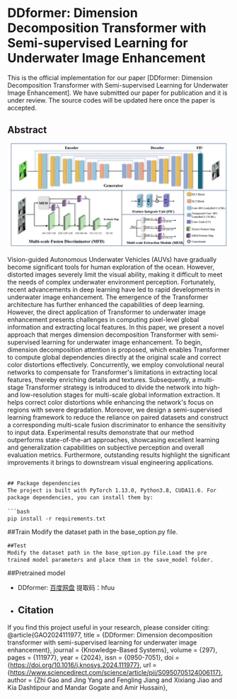 # DDformer: Dimension Decomposition Transformer with Semi-supervised Learning for Underwater Image Enhancement
This is the official implementation for our paper [DDformer: Dimension Decomposition Transformer with Semi-supervised Learning for Underwater Image Enhancement]. We have submitted our paper for publication and it is under review. The source codes will be updated here once the paper is accepted. 

## Abstract
![architecture](architecture.png)

Vision-guided Autonomous Underwater Vehicles (AUVs) have gradually become significant tools for human exploration of the ocean. However, distorted images severely limit the visual ability, making it difficult to meet the needs of complex underwater environment perception. Fortunately, recent advancements in deep learning have led to rapid developments in underwater image enhancement. The emergence of the Transformer architecture has further enhanced the capabilities of deep learning. However, the direct application of Transformer to underwater image enhancement presents challenges in computing pixel-level global information and extracting local features. In this paper, we present a novel approach that merges dimension decomposition Transformer with semi-supervised learning for underwater image enhancement. To begin, dimension decomposition attention is proposed, which enables Transformer to compute global dependencies directly at the original scale and correct color distortions effectively. Concurrently, we employ convolutional neural networks to compensate for Transformer's limitations in extracting local features, thereby enriching details and textures. Subsequently, a multi-stage Transformer strategy is introduced to divide the network into high- and low-resolution stages for multi-scale global information extraction. It helps correct color distortions while enhancing the network's focus on regions with severe degradation. Moreover, we design a semi-supervised learning framework to reduce the reliance on paired datasets and construct a corresponding multi-scale fusion discriminator to enhance the sensitivity to input data. Experimental results demonstrate that our method outperforms state-of-the-art approaches, showcasing excellent learning and generalization capabilities on subjective perception and overall evaluation metrics. Furthermore, outstanding results highlight the significant improvements it brings to downstream visual engineering applications.


```

## Package dependencies
The project is built with PyTorch 1.13.0, Python3.8, CUDA11.6. For package dependencies, you can install them by:

```bash
pip install -r requirements.txt
```
##Train
Modify the dataset path in the base_option.py file.
```
##Test
Modify the dataset path in the base_option.py file.Load the pre trained model parameters and place them in the save_model folder.
```
##Pretrained model

- DDformer: [百度网盘](https://pan.baidu.com/s/14w_sQNx5qIGD4Rbh2Bc-nw) 提取码：hfuu

- ## Citation
If you find this project useful in your research, please consider citing:
@article{GAO2024111977,
title = {DDformer: Dimension decomposition transformer with semi-supervised learning for underwater image enhancement},
journal = {Knowledge-Based Systems},
volume = {297},
pages = {111977},
year = {2024},
issn = {0950-7051},
doi = {https://doi.org/10.1016/j.knosys.2024.111977},
url = {https://www.sciencedirect.com/science/article/pii/S0950705124006117},
author = {Zhi Gao and Jing Yang and Fengling Jiang and Xixiang Jiao and Kia Dashtipour and Mandar Gogate and Amir Hussain},
```
